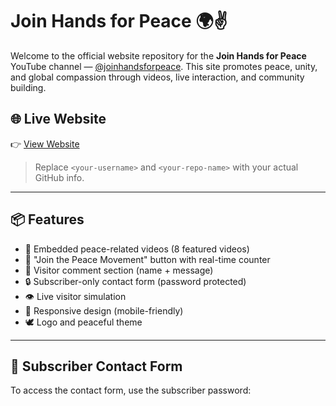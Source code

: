# Join Hands for Peace 🌍✌️

Welcome to the official website repository for the **Join Hands for Peace** YouTube channel — [@joinhandsforpeace](https://www.youtube.com/@joinhandsforpeace). This site promotes peace, unity, and global compassion through videos, live interaction, and community building.

## 🌐 Live Website
👉 [View Website](https://<your-username>.github.io/<your-repo-name>/)

> Replace `<your-username>` and `<your-repo-name>` with your actual GitHub info.

---

## 📦 Features

- 🎥 Embedded peace-related videos (8 featured videos)
- 🤝 "Join the Peace Movement" button with real-time counter
- 💬 Visitor comment section (name + message)
- 🔒 Subscriber-only contact form (password protected)
- 👁 Live visitor simulation
- 📱 Responsive design (mobile-friendly)
- 🕊 Logo and peaceful theme

---

## 🔐 Subscriber Contact Form
To access the contact form, use the subscriber password:

